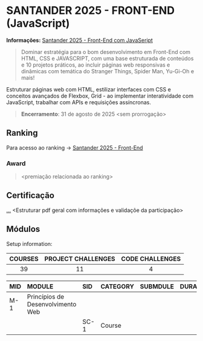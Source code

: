 # SANTANDER 2025 - FRONT-END (JavaScript)

**Informações:** [Santander 2025 - Front-End com JavaSeript]()

> Dominar estratégia para o bom desenvolvimento em Front-End com HTML, CSS e JAVASCRIPT, com uma base estruturada de conteúdos e 10 projetos práticos, ao incluir páginas web responsivas e dinâmicas com temática do Stranger Things, Spider Man, Yu-Gi-Oh e mais!

Estruturar páginas web com HTML, estilizar interfaces com CSS e conceitos avançados de Flexbox, Grid - ao implementar interatividade com JavaScript, trabalhar com APIs e requisições assíncronas.

> **Encerramento**: 31 de agosto de 2025 <sem prorrogação> 

## Ranking

Para acesso ao ranking -> [Santander 2025 - Front-End](https://web.dio.me/track/santander-2025-front-end?order=newest&page=1&search=&tab=ranking)

<adicionar imagem>

### Award

> <premiação relacionada ao ranking>

## Certificação
[...]() <Estruturar pdf geral com informações e validaçõe da participação>

## Módulos

Setup information: 

|COURSES|PROJECT CHALLENGES|CODE CHALLENGES|
|:----: |:----:  		   |:----:  	   |
|39		|11				   |4			   | 

|MID	|MODULE 											|SID	|CATEGORY 		|SUBMDULE 				|DURATION	|CHECK					|
|:----  |:---- 												|:----	|:----			|:----:					|:----:		|:----:					|
|M-1 	|Princípios de Desenvolvimento Web					|	   	|				| 					 	|			|:white_check_mark:		|
|		|			 										|SC-1	|Course			|<title>  				|	   		|:white_square_button:	|
|		|			 										|SC-2	|Course			|<title>  				|	   		|:white_square_button:	|
|		|			 										|SC-3	|Course			|<title>  				|	   		|:white_square_button:	|
|		|			 										|SC-4	|Course			|<title>  				|	   		|:white_square_button:	|
|		|			 										|SLP-1	|Lab Project	|<title>  				|	   		|						|
|		|													|SM-1	|Mentoring		|<title>  				|			|						|
|M-2 	|Primeiros Passos com HTML							|	   	|				| 					 	|			|:white_check_mark:		|
|		|			 										|SC-5	|Course			|<title>  				|	   		|:white_square_button:	|
|		|			 										|SC-6	|Course			|<title>  				|	   		|:white_square_button:	|
|		|			 										|SC-7	|Course			|<title>  				|	   		|:white_square_button:	|
|		|			 										|SC-8	|Course			|<title>  				|	   		|:white_square_button:	|
|		|			 										|SC-9	|Course			|<title>  				|	   		|:white_square_button:	|
|		|			 										|SC-10	|Course			|<title>  				|	   		|:white_square_button:	|
|		|			 										|SLP-2	|Lab Project	|<title>  				|	   		|						|
|		|			 										|SLP-3	|Lab Project	|<title>  				|	   		|						|
|M-3 	|Explorando os Fundamentos do CSS					|	   	|				| 					 	|			|:white_check_mark:		|
|		|			 										|SC-11	|Course			|<title>  				|	   		|:white_square_button:	|
|		|			 										|SC-12	|Course			|<title>  				|	   		|:white_square_button:	|
|		|			 										|SC-13	|Course			|<title>  				|	   		|:white_square_button:	|
|		|			 										|SC-14	|Course			|<title>  				|	   		|:white_square_button:	|
|		|			 										|SLP-4	|Lab Project	|<title>  				|	   		|						|
|M-4 	|Posicionamento De Elementos com CSS				|	   	|				| 					 	|			|:white_check_mark:		|
|		|			 										|SC-15	|Course			|<title>  				|	   		|:white_square_button:	|
|		|			 										|SC-16	|Course			|<title>  				|	   		|:white_square_button:	|
|		|			 										|SLP-5	|Lab Project	|<title>  				|	   		|						|
|		|			 										|SC-17	|Course			|<title>  				|	   		|:white_square_button:	|
|		|			 										|SC-18	|Course			|<title>  				|	   		|:white_square_button:	|
|		|													|SCC-1	|Code Challenge	|<title>  				|			|						|
|		|			 										|SLP-6	|Lab Project	|<title>  				|	   		|						|
|M-5 	|Lógica Aplicada com Javascript						|	   	|				| 					 	|			|:white_check_mark:		|
|		|			 										|SC-19	|Course			|<title>  				|	   		|:white_square_button:	|
|		|			 										|SC-20	|Course			|<title>  				|	   		|:white_square_button:	|
|		|			 										|SC-21	|Course			|<title>  				|	   		|:white_square_button:	|
|		|			 										|SC-22	|Course			|<title>  				|	   		|:white_square_button:	|
|		|			 										|SC-23	|Course			|<title>  				|	   		|:white_square_button:	|
|		|			 										|SC-24	|Course			|<title>  				|	   		|:white_square_button:	|
|		|			 										|SC-25	|Course			|<title>  				|	   		|:white_square_button:	|
|		|													|SCC-2	|Code Challenge	|<title>  				|			|						|
|		|			 										|SLP-7	|Lab Project	|<title>  				|	   		|						|
|M-6 	|Seus Primeiros Passos com JavaScript				|	   	|				| 					 	|			|:white_check_mark:		|
|		|			 										|SC-26	|Course			|<title>  				|	   		|:white_square_button:	|
|		|			 										|SC-27	|Course			|<title>  				|	   		|:white_square_button:	|
|		|			 										|SC-28	|Course			|<title>  				|	   		|:white_square_button:	|
|		|			 										|SC-29	|Course			|<title>  				|	   		|:white_square_button:	|
|		|			 										|SC-30	|Course			|<title>  				|	   		|:white_square_button:	|
|		|			 										|SC-31	|Course			|<title>  				|	   		|:white_square_button:	|
|		|													|SCC-3	|Code Challenge	|<title>  				|			|						|
|		|			 										|SLP-8	|Lab Project	|<title>  				|	   		|						|
|M-7 	|Consumindo APIS com Javascript						|	   	|				| 					 	|			|:white_check_mark:		|
|		|			 										|SC-32	|Course			|<title>  				|	   		|:white_square_button:	|
|		|			 										|SC-33	|Course			|<title>  				|	   		|:white_square_button:	|
|		|			 										|SC-34	|Course			|<title>  				|	   		|:white_square_button:	|
|		|			 										|SLP-9	|Lab Project	|<title>  				|	   		|						|
|M-8 	|Criando Páginas Web Dinâmicas e Interativas		|	   	|				| 					 	|			|:white_check_mark:		|
|		|			 										|SC-35	|Course			|<title>  				|	   		|:white_square_button:	|
|		|			 										|SC-36	|Course			|<title>  				|	   		|:white_square_button:	|
|		|			 										|SC-37	|Course			|<title>  				|	   		|:white_square_button:	|
|		|			 										|SC-38	|Course			|<title>  				|	   		|:white_square_button:	|
|		|			 										|SLP-10	|Lab Project	|<title>  				|	   		|						|
|		|			 										|SLP-11	|Lab Project	|<title>  				|	   		|						|
|		|													|SCC-4	|Code Challenge	|<title>  				|			|						|
|		|			 										|SC-39	|Course			|<title>  				|	   		|:white_square_button:	|

## Análise geral do BootCamp
